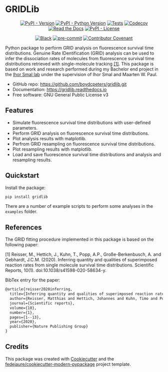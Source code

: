 
# GRIDLib

<div align="center">

[![PyPI - Version](https://img.shields.io/pypi/v/gridlib.svg)](https://pypi.python.org/pypi/gridlib)
[![PyPI - Python Version](https://img.shields.io/pypi/pyversions/gridlib.svg)](https://pypi.python.org/pypi/gridlib)
[![Tests](https://github.com/boydcpeters/gridlib/workflows/tests/badge.svg)](https://github.com/boydcpeters/gridlib/actions?workflow=tests)
[![Codecov](https://codecov.io/gh/boydcpeters/gridlib/branch/main/graph/badge.svg)](https://codecov.io/gh/boydcpeters/gridlib)
[![Read the Docs](https://readthedocs.org/projects/gridlib/badge/)](https://gridlib.readthedocs.io/)
[![PyPI - License](https://img.shields.io/pypi/l/gridlib.svg)](https://pypi.python.org/pypi/gridlib)

[![Black](https://img.shields.io/badge/code%20style-black-000000.svg)](https://github.com/psf/black)
[![pre-commit](https://img.shields.io/badge/pre--commit-enabled-brightgreen?logo=pre-commit&logoColor=white)](https://github.com/pre-commit/pre-commit)
[![Contributor Covenant](https://img.shields.io/badge/Contributor%20Covenant-2.0-4baaaa.svg)](https://www.contributor-covenant.org/version/2/0/code_of_conduct/)

</div>

Python package to perform GRID analysis on fluorescence survival time distributions. Genuine Rate IDentification (GRID) analysis can be used to infer the dissociation rates of molecules from fluorescence survival time distributions retrieved with single-molecule tracking [[1]](#1). This package is based on work and research performed during my Bachelor end project in the [Ihor Smal lab](https://smal.ws) under the supervision of Ihor Smal and Maarten W. Paul.

* GitHub repo: <https://github.com/boydcpeters/gridlib.git>
* Documentation: <https://gridlib.readthedocs.io>
* Free software: GNU General Public License v3

## Features

* Simulate fluorescence survival time distributions with user-defined parameters.
* Perform GRID analysis on fluorescence survival time distributions.
* Plot analysis results with matplotlib.
* Perfrom GRID resampling on fluorescence survival time distributions.
* Plot resampling results with matplotlib.
* Load and save fluorescence survival time distributions and analysis and resampling results.

## Quickstart

Install the package:

```bash
pip install gridlib
```

There are a number of example scripts to perform some analyses in the `examples` folder.

## References

The GRID fitting procedure implemented in this package is based on the following paper:

<a id="1">[1]</a>
Reisser, M., Hettich, J., Kuhn, T., Popp, A.P., Große-Berkenbusch, A. and Gebhardt, J.C.M. (2020). Inferring quantity and qualities of superimposed reaction rates from single molecule survival time distributions. Scientific Reports, 10(1). doi:10.1038/s41598-020-58634-y.

BibTex entry for the paper:

```latex
@article{reisser2020inferring,
  title={Inferring quantity and qualities of superimposed reaction rates from single molecule survival time distributions},
  author={Reisser, Matthias and Hettich, Johannes and Kuhn, Timo and Popp, Achim P and Gro{\ss}e-Berkenbusch, Andreas and Gebhardt, J Christof M},
  journal={Scientific reports},
  volume={10},
  number={1},
  pages={1--13},
  year={2020},
  publisher={Nature Publishing Group}
}
```

## Credits

This package was created with [Cookiecutter][cookiecutter] and the [fedejaure/cookiecutter-modern-pypackage][cookiecutter-modern-pypackage] project template.

[cookiecutter]: https://github.com/cookiecutter/cookiecutter
[cookiecutter-modern-pypackage]: https://github.com/fedejaure/cookiecutter-modern-pypackage
